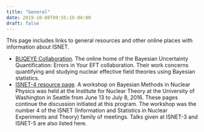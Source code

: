 ```yaml
---
title: "General"
date: 2019-10-08T09:55:19-04:00
draft: false
---
```


This page includes links to general resources and other online places with information about ISNET.

- [BUQEYE Collaboration](https://buqeye.github.io). The online home of the Bayesian Uncertainty Quantification: Errors in Your EFT collaboration. Their work concerns quantifying and studying nuclear effective field theories using Bayesian statistics.
- [ISNET-4 resource page](https://bayesint.github.io). A workshop on Bayesian Methods in Nuclear Physics was held at the Institute for Nuclear Theory at the University of Washington in Seattle from June 13 to July 8, 2016. These pages continue the discussion initiated at this program. The workshop was the number 4 of the ISNET (Information and Statistics in Nuclear Experiments and Theory) family of meetings. Talks given at ISNET-3 and ISNET-5 are also listed here.